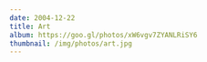 ```yaml
---
date: 2004-12-22
title: Art
album: https://goo.gl/photos/xW6vgv7ZYANLRiSY6
thumbnail: /img/photos/art.jpg
---
```


